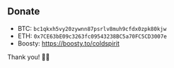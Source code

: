 ## Donate
* BTC: `bc1qkxh5vy20zywnn87psrlv8muh9cfdx0zpk80kjw`
* ETH: `0x7CE63bE09c3263fc09543238BC5a70FC5CD3007e`
* Boosty: https://boosty.to/coldspirit

Thank you! 🖖🏻
